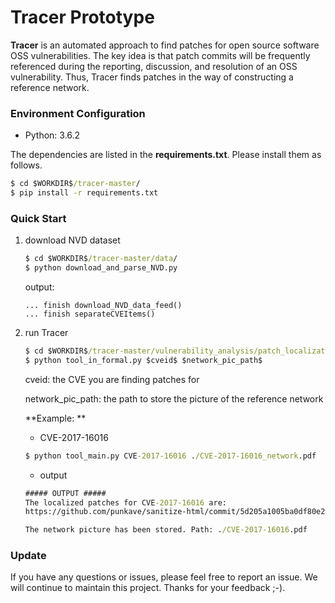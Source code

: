 # Tracer Prototype

**Tracer** is an automated approach to find patches for open source software OSS vulnerabilities. The key idea is that patch commits will be frequently referenced during the reporting, discussion, and resolution of an OSS vulnerability. Thus, Tracer finds patches in the way of constructing a reference network. 

### Environment Configuration 

* Python: 3.6.2

The dependencies are listed in the **requirements.txt**. Please install them as follows. 

```cmd
$ cd $WORKDIR$/tracer-master/
$ pip install -r requirements.txt
```

### Quick Start

1. download NVD dataset

   ~~~cmd
   $ cd $WORKDIR$/tracer-master/data/
   $ python download_and_parse_NVD.py
   ~~~

   output:

   ```
   ... finish download_NVD_data_feed()
   ... finish separateCVEItems()
   ```

2. run Tracer 

   ```cmd
   $ cd $WORKDIR$/tracer-master/vulnerability_analysis/patch_localization/tool/
   $ python tool_in_formal.py $cveid$ $network_pic_path$
   ```

   cveid: the CVE you are finding patches for

   network_pic_path: the path to store the picture of the reference network

   **Example: **

   * CVE-2017-16016

   ```cmd
   $ python tool_main.py CVE-2017-16016 ./CVE-2017-16016_network.pdf
   ```

   * output

   ```cmd
   ##### OUTPUT #####
   The localized patches for CVE-2017-16016 are: 
   https://github.com/punkave/sanitize-html/commit/5d205a1005ba0df80e21d8c64a15bb3accdb2403
   
   The network picture has been stored. Path: ./CVE-2017-16016.pdf
   ```

### Update

If you have any questions or issues, please feel free to report an issue. We will continue to maintain this project. Thanks for your feedback ;-). 